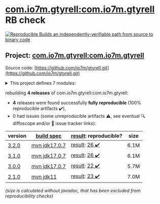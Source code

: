 [com.io7m.gtyrell:com.io7m.gtyrell](https://central.sonatype.com/artifact/com.io7m.gtyrell/com.io7m.gtyrell/3.2.0/versions) RB check
=======

[![Reproducible Builds](https://reproducible-builds.org/images/logos/rb.svg) an independently-verifiable path from source to binary code](https://reproducible-builds.org/)

## Project: [com.io7m.gtyrell:com.io7m.gtyrell](https://central.sonatype.com/artifact/com.io7m.gtyrell/com.io7m.gtyrell/3.2.0/versions)

Source code: [https://github.com/io7m/gtyrell.git](https://github.com/io7m/gtyrell.git)

<details><summary>This project defines 7 modules:</summary>

* [com.io7m.gtyrell:com.io7m.gtyrell](https://central.sonatype.com/artifact/com.io7m.gtyrell/com.io7m.gtyrell/3.2.0)
* [com.io7m.gtyrell:com.io7m.gtyrell.core](https://central.sonatype.com/artifact/com.io7m.gtyrell/com.io7m.gtyrell.core/3.2.0)
* [com.io7m.gtyrell:com.io7m.gtyrell.filter](https://central.sonatype.com/artifact/com.io7m.gtyrell/com.io7m.gtyrell.filter/3.2.0)
* [com.io7m.gtyrell:com.io7m.gtyrell.github](https://central.sonatype.com/artifact/com.io7m.gtyrell/com.io7m.gtyrell.github/3.2.0)
* [com.io7m.gtyrell:com.io7m.gtyrell.oci](https://central.sonatype.com/artifact/com.io7m.gtyrell/com.io7m.gtyrell.oci/3.2.0)
* [com.io7m.gtyrell:com.io7m.gtyrell.server](https://central.sonatype.com/artifact/com.io7m.gtyrell/com.io7m.gtyrell.server/3.2.0)
* [com.io7m.gtyrell:com.io7m.gtyrell.tests](https://central.sonatype.com/artifact/com.io7m.gtyrell/com.io7m.gtyrell.tests/3.2.0)
</details>

rebuilding **4 releases** of com.io7m.gtyrell:com.io7m.gtyrell:
- **4** releases were found successfully **fully reproducible** (100% reproducible artifacts :heavy_check_mark:),
- 0 had issues (some unreproducible artifacts :warning:, see eventual :mag: diffoscope and/or :memo: issue tracker links):

| version | [build spec](/BUILDSPEC.md) | [result](https://reproducible-builds.org/docs/jvm/): reproducible? | size |
| -- | --------- | ------ | -- |
| [3.2.0](https://central.sonatype.com/artifact/com.io7m.gtyrell/com.io7m.gtyrell/3.2.0/pom) | [mvn jdk17.0.7](com.io7m.gtyrell-3.2.0.buildspec) | [result](com.io7m.gtyrell-3.2.0.buildinfo): [26 :heavy_check_mark: ](com.io7m.gtyrell-3.2.0.buildcompare) | 6.1M |
| [3.1.0](https://central.sonatype.com/artifact/com.io7m.gtyrell/com.io7m.gtyrell/3.1.0/pom) | [mvn jdk17.0.7](com.io7m.gtyrell-3.1.0.buildspec) | [result](com.io7m.gtyrell-3.1.0.buildinfo): [26 :heavy_check_mark: ](com.io7m.gtyrell-3.1.0.buildcompare) | 6.1M |
| [3.0.0](https://central.sonatype.com/artifact/com.io7m.gtyrell/com.io7m.gtyrell/3.0.0/pom) | [mvn jdk17.0.7](com.io7m.gtyrell-3.0.0.buildspec) | [result](com.io7m.gtyrell-3.0.0.buildinfo): [22 :heavy_check_mark: ](com.io7m.gtyrell-3.0.0.buildcompare) | 5.7M |
| [2.1.0](https://central.sonatype.com/artifact/com.io7m.gtyrell/com.io7m.gtyrell/2.1.0/pom) | [mvn jdk11](com.io7m.gtyrell-2.1.0.buildspec) | [result](com.io7m.gtyrell-2.1.0.buildinfo): [23 :heavy_check_mark: ](com.io7m.gtyrell-2.1.0.buildcompare) | 7.0M |

<i>(size is calculated without javadoc, that has been excluded from reproducibility checks)</i>
